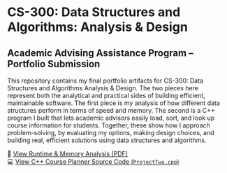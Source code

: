 # CS-300: Data Structures and Algorithms: Analysis & Design

## Academic Advising Assistance Program – Portfolio Submission

This repository contains my final portfolio artifacts for CS-300: Data Structures and Algorithms Analysis & Design. The two pieces here represent both the analytical and practical sides of building efficient, maintainable software. The first piece is my analysis of how different data structures perform in terms of speed and memory. The second is a C++ program I built that lets academic advisors easily load, sort, and look up course information for students. Together, these show how I approach problem-solving, by evaluating my options, making design choices, and building real, efficient solutions using data structures and algorithms.

📄 [View Runtime & Memory Analysis (PDF)](Runtime_Analysis.pdf)  
💻 [View C++ Course Planner Source Code (`ProjectTwo.cpp`)](ProjectTwo.cpp)
